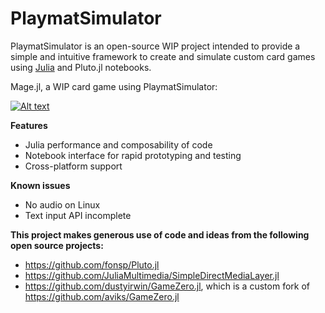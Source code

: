 # PlaymatSimulator

PlaymatSimulator is an open-source WIP project intended to provide a simple and intuitive framework to create and simulate custom card games using [Julia](https://julialang.org) and Pluto.jl notebooks.

Mage.jl, a WIP card game using PlaymatSimulator:

[![Alt text](https://img.youtube.com/vi/uBhzmqyT-tE/0.jpg)](https://youtu.be/uBhzmqyT-tE)

__Features__
- Julia performance and composability of code
- Notebook interface for rapid prototyping and testing
- Cross-platform support

__Known issues__
- No audio on Linux
- Text input API incomplete

**This project makes generous use of code and ideas from the following open source projects:**
- https://github.com/fonsp/Pluto.jl
- https://github.com/JuliaMultimedia/SimpleDirectMediaLayer.jl
- https://github.com/dustyirwin/GameZero.jl, which is a custom fork of https://github.com/aviks/GameZero.jl
